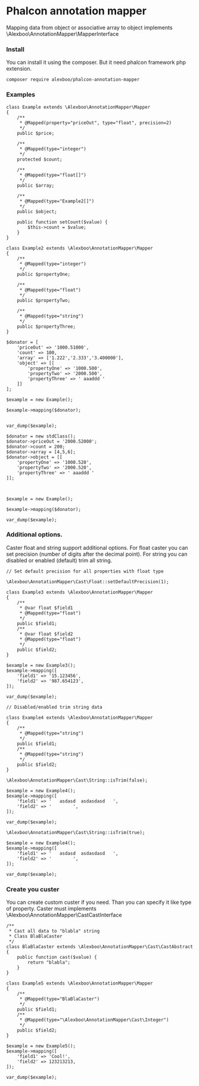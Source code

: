 # Phalcon annotation mapper

Mapping data from object or associative array to object implements \Alexboo\AnnotationMapper\MapperInterface

### Install

You can install it using the composer. But it need phalcon framework php extension.
 
```
composer require alexboo/phalcon-annotation-mapper
```

### Examples
```
class Example extends \Alexboo\AnnotationMapper\Mapper
{
    /**
     * @Mapped(property="priceOut", type="float", precision=2)
     */
    public $price;

    /**
     * @Mapped(type="integer")
     */
    protected $count;

    /**
     * @Mapped(type="float[]")
     */
    public $array;

    /**
     * @Mapped(type="Example2[]")
     */
    public $object;

    public function setCount($value) {
        $this->count = $value;
    }
}

class Example2 extends \Alexboo\AnnotationMapper\Mapper
{
    /**
     * @Mapped(type="integer")
     */
    public $propertyOne;

    /**
     * @Mapped(type="float")
     */
    public $propertyTwo;

    /**
     * @Mapped(type="string")
     */
    public $propertyThree;
}

$donator = [
    'priceOut' => '1000.51000',
    'count' => 100,
    'array' => ['1.222','2.333','3.400000'],
    'object' => [[
        'propertyOne' => '1000.500',
        'propertyTwo' => '2000.500',
        'propertyThree' => ' aaaddd '
    ]]
];

$example = new Example();

$example->mapping($donator);


var_dump($example);

$donator = new stdClass();
$donator->priceOut = '2000.52000';
$donator->count = 200;
$donator->array = [4,5,6];
$donator->object = [[
    'propertyOne' => '1000.520',
    'propertyTwo' => '2000.520',
    'propertyThree' => ' aaaddd '
]];



$example = new Example();

$example->mapping($donator);

var_dump($example);

```

### Additional options.
 
 Caster float and string support additional options. For float caster you can set precision (number of digits after the decimal point). For string you can disabled or enabled (default) trim all string.
 
 ```
 // Set default precision for all properties with float type
 
 \Alexboo\AnnotationMapper\Cast\Float::setDefaultPrecision(1);
 
 class Example3 extends \Alexboo\AnnotationMapper\Mapper
 {
     /**
      * @var float $field1
      * @Mapped(type="float")
      */
     public $field1;
     /**
      * @var float $field2
      * @Mapped(type="float")
      */
     public $field2;
 }
 
 $example = new Example3();
 $example->mapping([
     'field1' => '15.123456',
     'field2' => '987.654123',
 ]);
 
 var_dump($example);
 
 // Disabled/enabled trim string data
 
 class Example4 extends \Alexboo\AnnotationMapper\Mapper
 {
     /**
      * @Mapped(type="string")
      */
     public $field1;
     /**
      * @Mapped(type="string")
      */
     public $field2;
 }
 
 \Alexboo\AnnotationMapper\Cast\String::isTrim(false);
 
 $example = new Example4();
 $example->mapping([
     'field1' => '   asdasd  asdasdasd   ',
     'field2' => '        ',
 ]);
 
 var_dump($example);
 
 \Alexboo\AnnotationMapper\Cast\String::isTrim(true);
 
 $example = new Example4();
 $example->mapping([
     'field1' => '   asdasd  asdasdasd   ',
     'field2' => '        ',
 ]);
 
 var_dump($example);
 
 ```
 
 ### Create you custer
 
 You can create custom custer if you need. Than you can specify it like type of property. Caster must implements \Alexboo\AnnotationMapper\CastCastInterface
 
 ```
 /**
  * Cast all data to "blabla" string
  * Class BlaBlaCaster
  */
 class BlaBlaCaster extends \Alexboo\AnnotationMapper\Cast\CastAbstract
 {
     public function cast($value) {
         return "blabla";
     }
 }
 
 class Example5 extends \Alexboo\AnnotationMapper\Mapper
 {
     /**
      * @Mapped(type="BlaBlaCaster")
      */
     public $field1;
     /**
      * @Mapped(type="\Alexboo\AnnotationMapper\Cast\Integer")
      */
     public $field2;
 }
 
 $example = new Example5();
 $example->mapping([
     'field1' => 'Cool!',
     'field2' => 123213213,
 ]);
 
 var_dump($example);
 
 ```